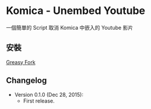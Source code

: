 Komica - Unembed Youtube
========================
一個簡單的 Script 取消 Komica 中嵌入的 Youtube 影片

安裝
----
[Greasy Fork]()

Changelog
---------
* Version 0.1.0 (Dec 28, 2015):
	- First release.
